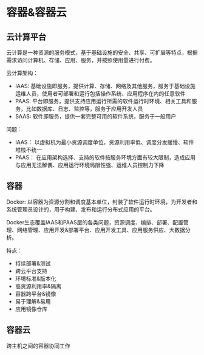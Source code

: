 # 容器&容器云 #

## 云计算平台 ##

云计算是一种资源的服务模式，基于基础设施的安全、共享、可扩展等特点，根据需求访问计算机、存储、应用、服务，并按照使用量进行付费。

云计算架构：
+ IAAS: 基础设施即服务，提供计算、存储、网络及其他服务，服务于基础设施运维人员，使用者可部署和运行包括操作系统、应用程序在内的任意软件
+ PAAS: 平台即服务，提供支持应用运行所需的软件运行时环境、相关工具和服务，比如数据库、日志、监控等，服务于应用开发人员
+ SAAS: 软件即服务，提供一套完整可用的软件系统，服务于一般用户

问题：
+ IAAS： 以虚拟机为最小资源调度单位，资源利用率低、调度分发缓慢、软件堆栈不统一
+ PAAS： 在应用架构选择、支持的软件按服务环境方面有较大限制，造成应用与应用无法解偶、应用运行环境局限性强、运维人员控制力下降

## 容器 ##

Docker: 以容器为资源分割和调度基本单位，封装了软件运行时环境，为开发者和系统管理员设计的，用于构建、发布和运行分布式应用的平台。

Docker生态覆盖IAAS和PAAS层的各类问题，资源调度、编排、部署、配置管理、网络管理、应用开发&部署平台、应用开发工具、应用服务供应、大数据分析。

特点：
+ 持续部署&测试
+ 跨云平台支持
+ 环境标准&版本化
+ 高资源利用率&隔离
+ 容器跨平台&镜像
+ 易于理解&易用
+ 应用镜像仓库

## 容器云 ##

跨主机之间的容器协同工作

